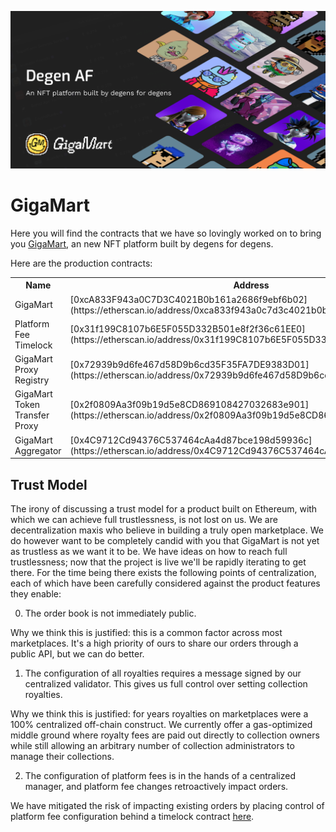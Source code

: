 ![GigaMart](assets/banner.png)

# GigaMart

Here you will find the contracts that we have so lovingly worked on to bring you [GigaMart](https://gigamart.com), an new NFT platform built by degens for degens.

Here are the production contracts:

<table>
<tr>
<th>Name</th>
<th>Address</th>
</tr>

<tr>
<td>GigaMart</td>
<td >
[0xcA833F943a0C7D3C4021B0b161a2686f9ebf6b02](https://etherscan.io/address/0xca833f943a0c7d3c4021b0b161a2686f9ebf6b02)
</td>
</tr>

<tr>
<td>Platform Fee Timelock</td>
<td >
[0x31f199C8107b6E5F055D332B501e8f2f36c61EE0](https://etherscan.io/address/0x31f199C8107b6E5F055D332B501e8f2f36c61EE0)
</td>
</tr>

<tr>
<td>GigaMart Proxy Registry</td>
<td >
[0x72939b9d6fe467d58D9b6cd35F35FA7DE9383D01](https://etherscan.io/address/0x72939b9d6fe467d58D9b6cd35F35FA7DE9383D01)
</td>
</tr>

<tr>
<td>GigaMart Token Transfer Proxy</td>
<td >
[0x2f0809Aa3f09b19d5e8CD869108427032683e901](https://etherscan.io/address/0x2f0809Aa3f09b19d5e8CD869108427032683e901)
</td>
</tr>

<tr>
<td>GigaMart Aggregator</td>
<td >
[0x4C9712Cd94376C537464cAa4d87bce198d59936c](https://etherscan.io/address/0x4C9712Cd94376C537464cAa4d87bce198d59936c)
</td>
</tr>

</table>

## Trust Model

The irony of discussing a trust model for a product built on Ethereum, with which we can achieve full trustlessness, is not lost on us. We are decentralization maxis who believe in building a truly open marketplace. We do however want to be completely candid with you that GigaMart is not yet as trustless as we want it to be. We have ideas on how to reach full trustlessness; now that the project is live we'll be rapidly iterating to get there. For the time being there exists the following points of centralization, each of which have been carefully considered against the product features they enable:

0. The order book is not immediately public.

Why we think this is justified: this is a common factor across most marketplaces. It's a high priority of ours to share our orders through a public API, but we can do better.

1. The configuration of all royalties requires a message signed by our centralized validator. This gives us full control over setting collection royalties.

Why we think this is justified: for years royalties on marketplaces were a 100% centralized off-chain construct. We currently offer a gas-optimized middle ground where royalty fees are paid out directly to collection owners while still allowing an arbitrary number of collection administrators to manage their collections.

2. The configuration of platform fees is in the hands of a centralized manager, and platform fee changes retroactively impact orders.

We have mitigated the risk of impacting existing orders by placing control of platform fee configuration behind a timelock contract [here](https://etherscan.io/address/0x31f199c8107b6e5f055d332b501e8f2f36c61ee0).
